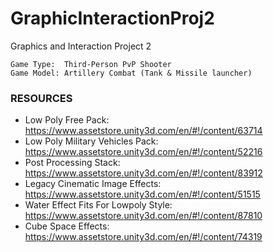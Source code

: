 # GraphicInteractionProj2 
Graphics and Interaction Project 2
```
Game Type:  Third-Person PvP Shooter
Game Model: Artillery Combat (Tank & Missile launcher)
```

### RESOURCES

* Low Poly Free Pack: https://www.assetstore.unity3d.com/en/#!/content/63714
* Low Poly Military Vehicles Pack: https://www.assetstore.unity3d.com/en/#!/content/52216
* Post Processing Stack: https://www.assetstore.unity3d.com/en/#!/content/83912
* Legacy Cinematic Image Effects: https://www.assetstore.unity3d.com/en/#!/content/51515
* Water Effect Fits For Lowpoly Style: https://www.assetstore.unity3d.com/en/#!/content/87810
* Cube Space Effects: https://www.assetstore.unity3d.com/en/#!/content/74319
